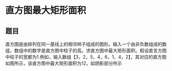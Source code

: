 # 直方图最大矩形面积
## 题目
直方图是由排列在同一基线上的相邻柿子组成的图形。输入一个由非负数组成的数组，数组中的数字是直方图中柱子的高。求直方图中最大矩形面积。假设直言方图中柱子的宽都为1.例如，输入数组【3，2，5，4，6，1，4，2】，其对应的直方图如图所示，该直方图中最大矩形面积为12，如阴影部分所示

